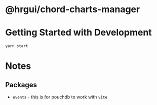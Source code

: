 # @hrgui/chord-charts-manager

# Getting Started with Development

```
yarn start
```

# Notes

## Packages

- `events` - this is for pouchdb to work with `vite`
